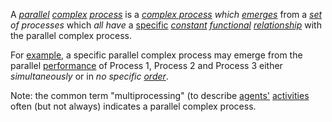 A *[parallel](https://github.com/gcassel/Modular-Organization-Terminology/blob/master/terms/series.md) [complex](https://github.com/gcassel/Modular-Organization-Terminology/blob/master/terms/complex.md) [process](https://github.com/gcassel/Modular-Organization-Terminology/blob/master/terms/process.md)* is a *[complex process](https://github.com/gcassel/Modular-Organization-Terminology/blob/master/compound-terms/complex-process.md) which [emerges](https://github.com/gcassel/Modular-Organization-Terminology/blob/master/terms/emergence.md)* from a *[set](https://github.com/gcassel/Modular-Organization-Terminology/blob/master/terms/set.md) of processes* which *all have* a [specific](https://github.com/gcassel/Modular-Organization-Terminology/blob/master/terms/specific.md) *[constant](https://github.com/gcassel/Modular-Organization-Terminology/blob/master/terms/constant.md) [functional](https://github.com/gcassel/Modular-Organization-Terminology/blob/master/terms/function.md)  [relationship](https://github.com/gcassel/Modular-Organization-Terminology/blob/master/terms/relationship.md)* with the parallel complex process.
 
 For [example](https://github.com/gcassel/Modular-Organization-Terminology/blob/master/terms/example.md), a specific parallel complex process may emerge from the parallel [performance](https://github.com/gcassel/Modular-Organization-Terminology/blob/master/terms/perform.md) of Process 1, Process 2 and Process 3 either *simultaneously* or in *no specific [order](https://github.com/gcassel/Modular-Organization-Terminology/blob/master/terms/order.md)*.
 
Note:  the common term "multiprocessing" (to describe [agents'](https://github.com/gcassel/Modular-Organization-Terminology/blob/master/terms/agent.md) [activities](https://github.com/gcassel/Modular-Organization-Terminology/blob/master/terms/activity.md) often (but not always) indicates a parallel complex process.
